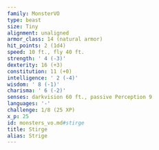 ```yaml
---
family: MonsterVO
type: beast
size: Tiny
alignment: unaligned
armor_class: 14 (natural armor)
hit_points: 2 (1d4)
speed: 10 ft., fly 40 ft.
strength: ' 4 (-3)'
dexterity: 16 (+3)
constitution: 11 (+0)
intelligence: ' 2 (-4)'
wisdom: ' 8 (-1)'
charisma: ' 6 (-2)'
senses: darkvision 60 ft., passive Perception 9
languages: '-'
challenge: 1/8 (25 XP)
x_p: 25
id: monsters_vo.md#stirge
title: Stirge
alias: Strige
---
```


